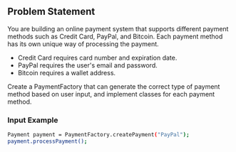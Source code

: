 ## Problem Statement

You are building an online payment system that supports different payment methods such as Credit Card, PayPal, and Bitcoin. Each payment method has its own unique way of processing the payment.

- Credit Card requires card number and expiration date.
- PayPal requires the user's email and password.
- Bitcoin requires a wallet address.

Create a PaymentFactory that can generate the correct type of payment method based on user input, and implement classes for each payment method.

### Input Example

```bash
Payment payment = PaymentFactory.createPayment("PayPal");
payment.processPayment();
```